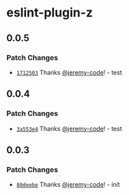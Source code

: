 # eslint-plugin-z

## 0.0.5

### Patch Changes

- [`1712503`](https://github.com/jeremy-code/eslint-plugin-z/commit/171250301680db575d939624643b5ad8dd832efd) Thanks [@jeremy-code](https://github.com/jeremy-code)! - test

## 0.0.4

### Patch Changes

- [`3a553e4`](https://github.com/jeremy-code/eslint-plugin-z/commit/3a553e4d746084a21c13801ef37a46ee01a24a91) Thanks [@jeremy-code](https://github.com/jeremy-code)! - test

## 0.0.3

### Patch Changes

- [`80deebe`](https://github.com/jeremy-code/eslint-plugin-z/commit/80deebe8d4274227eb7aacb74b044cd634aa7ed4) Thanks [@jeremy-code](https://github.com/jeremy-code)! - init

